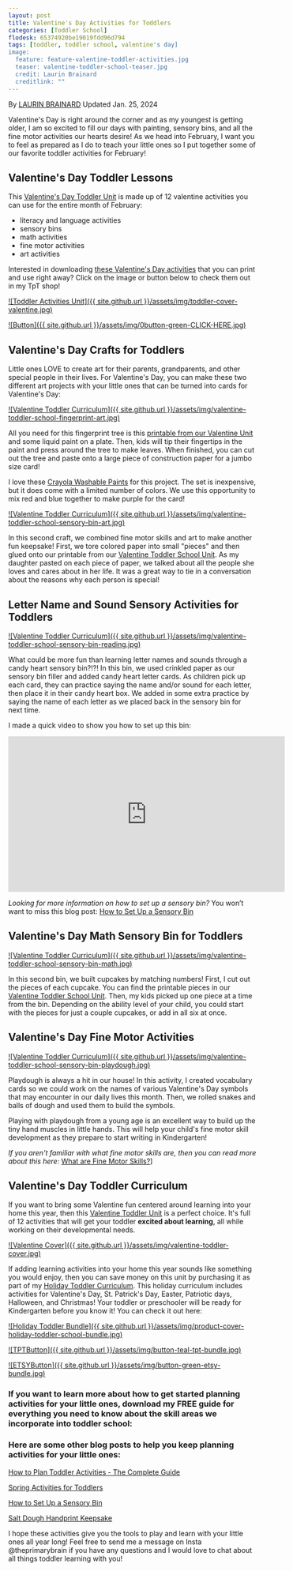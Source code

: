 ```yaml
---
layout: post
title: Valentine's Day Activities for Toddlers
categories: [Toddler School]
flodesk: 65374920be19019fdd96d794
tags: [toddler, toddler school, valentine's day]
image:
  feature: feature-valentine-toddler-activities.jpg
  teaser: valentine-toddler-school-teaser.jpg
  credit: Laurin Brainard
  creditlink: ""
---
```

By [LAURIN BRAINARD](https://theprimarybrain.com/menu/about/) Updated Jan. 25, 2024

Valentine's Day is right around the corner and as my youngest is getting older, I am so excited to fill our days with painting, sensory bins, and all the fine motor activities our hearts desire! As we head into February, I want you to feel as prepared as I do to teach your little ones so I put together some of our favorite toddler activities for February!

## Valentine's Day Toddler Lessons
This [Valentine's Day Toddler Unit](https://www.teacherspayteachers.com/Product/Valentine-Toddler-School-Lesson-Plans-Preschool-Activities-8868463?utm_source=PB%20Blog&utm_campaign=Valentine%20Toddler%20School) is made up of 12 valentine activities you can use for the entire month of February:
- literacy and language activities
- sensory bins 
- math activities
- fine motor activities
- art activities

Interested in downloading [these Valentine's Day activities](https://www.teacherspayteachers.com/Product/Valentine-Toddler-School-Lesson-Plans-Preschool-Activities-8868463?utm_source=PB%20Blog&utm_campaign=Valentine%20Toddler%20School) that you can print and use right away?  Click on the image or button below to check them out in my TpT shop! 

[![Toddler Activities Unit]({{ site.github.url }}/assets/img/toddler-cover-valentine.jpg)](https://www.teacherspayteachers.com/Product/Valentine-Toddler-School-Lesson-Plans-Preschool-Activities-8868463?utm_source=PB%20Blog&utm_campaign=Valentine%20Toddler%20School)

[![Button]({{ site.github.url }}/assets/img/0button-green-CLICK-HERE.jpg)](https://www.teacherspayteachers.com/Product/Valentine-Toddler-School-Lesson-Plans-Preschool-Activities-8868463?utm_source=PB%20Blog&utm_campaign=Valentine%20Toddler%20School)

## Valentine's Day Crafts for Toddlers

Little ones LOVE to create art for their parents, grandparents, and other special people in their lives. For Valentine's Day, you can make these two different art projects with your little ones that can be turned into cards for Valentine's Day:

[![Valentine Toddler Curriculum]({{ site.github.url }}/assets/img/valentine-toddler-school-fingerprint-art.jpg)](https://www.teacherspayteachers.com/Product/Valentine-Toddler-School-Lesson-Plans-Preschool-Activities-8868463?utm_source=PB%20Blog&utm_campaign=Valentine%20Toddler%20School)

All you need for this fingerprint tree is this [printable from our Valentine Unit](https://www.teacherspayteachers.com/Product/Valentine-Toddler-School-Lesson-Plans-Preschool-Activities-8868463?utm_source=PB%20Blog&utm_campaign=Valentine%20Toddler%20School) and some liquid paint on a plate. Then, kids will tip their fingertips in the paint and press around the tree to make leaves. When finished, you can cut out the tree and paste onto a large piece of construction paper for a jumbo size card! 

I love these [Crayola Washable Paints](https://amzn.to/3UaEhrX) for this project. The set is inexpensive, but it does come with a limited number of colors. We use this opportunity to mix red and blue together to make purple for the card!

[![Valentine Toddler Curriculum]({{ site.github.url }}/assets/img/valentine-toddler-school-sensory-bin-art.jpg)](https://www.teacherspayteachers.com/Product/Valentine-Toddler-School-Lesson-Plans-Preschool-Activities-8868463?utm_source=PB%20Blog&utm_campaign=Valentine%20Toddler%20School)

In this second craft, we combined fine motor skills and art to make another fun keepsake! First, we tore colored paper into small "pieces" and then glued onto our printable from our [Valentine Toddler School Unit](https://www.teacherspayteachers.com/Product/Valentine-Toddler-School-Lesson-Plans-Preschool-Activities-8868463?utm_source=PB%20Blog&utm_campaign=Valentine%20Toddler%20School). As my daughter pasted on each piece of paper, we talked about all the people she loves and cares about in her life. It was a great way to tie in a conversation about the reasons why each person is special!

## Letter Name and Sound Sensory Activities for Toddlers

[![Valentine Toddler Curriculum]({{ site.github.url }}/assets/img/valentine-toddler-school-sensory-bin-reading.jpg)](https://www.teacherspayteachers.com/Product/Valentine-Toddler-School-Lesson-Plans-Preschool-Activities-8868463?utm_source=PB%20Blog&utm_campaign=Valentine%20Toddler%20School)

What could be more fun than learning letter names and sounds through a candy heart sensory bin?!?! In this bin, we used crinkled paper as our sensory bin filler and added candy heart letter cards. As children pick up each card, they can practice saying the name and/or sound for each letter, then place it in their candy heart box. We added in some extra practice by saying the name of each letter as we placed back in the sensory bin for next time. 

I made a quick video to show you how to set up this bin:

<iframe width="560" height="315" src="https://www.youtube.com/embed/BhwsK3UXfiU" title="YouTube video player" frameborder="0" allow="accelerometer; autoplay; clipboard-write; encrypted-media; gyroscope; picture-in-picture; web-share" allowfullscreen></iframe>

_Looking for more information on how to set up a sensory bin?_ You won’t want to miss this blog post: [How to Set Up a Sensory Bin](https://theprimarybrain.com/preschool/2023/03/31/Setting-Up-A-Sensory-Bin)

## Valentine's Day Math Sensory Bin for Toddlers

[![Valentine Toddler Curriculum]({{ site.github.url }}/assets/img/valentine-toddler-school-sensory-bin-math.jpg)](https://www.teacherspayteachers.com/Product/Valentine-Toddler-School-Lesson-Plans-Preschool-Activities-8868463?utm_source=PB%20Blog&utm_campaign=Valentine%20Toddler%20School)

In this second bin, we built cupcakes by matching numbers! First, I cut out the pieces of each cupcake. You can find the printable pieces in our [Valentine Toddler School Unit](https://www.teacherspayteachers.com/Product/Valentine-Toddler-School-Lesson-Plans-Preschool-Activities-8868463?utm_source=PB%20Blog&utm_campaign=Valentine%20Toddler%20School). Then, my kids picked up one piece at a time from the bin. Depending on the ability level of your child, you could start with the pieces for just a couple cupcakes, or add in all six at once.

## Valentine's Day Fine Motor Activities

[![Valentine Toddler Curriculum]({{ site.github.url }}/assets/img/valentine-toddler-school-sensory-bin-playdough.jpg)](https://www.teacherspayteachers.com/Product/Valentine-Toddler-School-Lesson-Plans-Preschool-Activities-8868463?utm_source=PB%20Blog&utm_campaign=Valentine%20Toddler%20School)

Playdough is always a hit in our house! In this activity, I created vocabulary cards so we could work on the names of various Valentine's Day symbols that may encounter in our daily lives this month. Then, we rolled snakes and balls of dough and used them to build the symbols. 

Playing with playdough from a young age is an excellent way to build up the tiny hand muscles in little hands. This will help your child's fine motor skill development as they prepare to start writing in Kindergarten!

_If you aren't familiar with what fine motor skills are, then you can read more about this here:_ [What are Fine Motor Skills?](https://theprimarybrain.com/fine%20motor%20skills/2024/01/25/What-Are-Fine-Motor-Skills/)]

## Valentine's Day Toddler Curriculum

If you want to bring some Valentine fun centered around learning into your home this year, then this [Valentine Toddler Unit](https://www.teacherspayteachers.com/Product/Valentine-Toddler-School-Lesson-Plans-Preschool-Activities-8868463?utm_source=PB%20Blog&utm_campaign=Valentine%20Toddler%20School) is a perfect choice. It's full of 12 activities that will get your toddler **excited about learning**, all while working on their developmental needs.

[![Valentine Cover]({{ site.github.url }}/assets/img/valentine-toddler-cover.jpg)](https://www.teacherspayteachers.com/Product/Valentine-Toddler-School-Lesson-Plans-Preschool-Activities-8868463?utm_source=PB%20Blog&utm_campaign=Valentine%20Toddler%20School)

If adding learning activities into your home this year sounds like something you would enjoy, then you can save money on this unit by purchasing it as part of my [Holiday Toddler Curriculum](https://www.teacherspayteachers.com/Product/Holiday-Toddler-Activities-Homeschool-Preschool-Curriculum-and-Lesson-Plans-8705555?utm_source=PB%20Blog&utm_campaign=Holiday%20Toddler%20Bundle%20Upsell%20Valentine%20Post). This holiday curriculum includes activities for Valentine's Day, St. Patrick's Day, Easter, Patriotic days, Halloween, and Christmas! Your toddler or preschooler will be ready for Kindergarten before you know it! You can check it out here:

[![Holiday Toddler Bundle]({{ site.github.url }}/assets/img/product-cover-holiday-toddler-school-bundle.jpg)](https://www.teacherspayteachers.com/Product/Holiday-Toddler-Activities-Homeschool-Preschool-Curriculum-and-Lesson-Plans-8705555?utm_source=PB%20Blog&utm_campaign=Holiday%20Toddler%20Bundle%20Upsell%20Valentine%20Post)

[![TPTButton]({{ site.github.url }}/assets/img/button-teal-tpt-bundle.jpg)](https://www.teacherspayteachers.com/Product/Holiday-Toddler-Activities-Homeschool-Preschool-Curriculum-and-Lesson-Plans-8705555?utm_source=PB%20Blog&utm_campaign=Holiday%20Toddler%20Bundle%20Upsell%20Valentine%20Post)

[![ETSYButton]({{ site.github.url }}/assets/img/button-green-etsy-bundle.jpg)](https://theprimarybrain.etsy.com/listing/1452488678/holiday-toddler-school-bundle-homeschool)

### If you want to learn more about how to get started planning activities for your little ones, download my FREE guide for everything you need to know about the skill areas we incorporate into toddler school:

<div id="fd-form-65374920be19019fdd96d794"></div>
<script>
  window.fd('form', {
    formId: '65374920be19019fdd96d794',
    containerEl: '#fd-form-65374920be19019fdd96d794'
  });
</script>

### Here are some other blog posts to help you keep planning activities for your little ones:

[How to Plan Toddler Activities - The Complete Guide](https://theprimarybrain.com/toddler%20school/2023/10/24/Toddler-School-Planning-Guide)

[Spring Activities for Toddlers](https://theprimarybrain.com/toddler%20school/2022/03/28/Spring-Toddler-Activities)

[How to Set Up a Sensory Bin](https://theprimarybrain.com/preschool/2023/03/31/Setting-Up-A-Sensory-Bin)

[Salt Dough Handprint Keepsake](https://theprimarybrain.com/valentine's%20day/2020/02/06/Salt-Dough-Handprint-Keepsake)

I hope these activities give you the tools to play and learn with your little ones all year long! Feel free to send me a message on Insta @theprimarybrain if you have any questions and I would love to chat about all things toddler learning with you! 